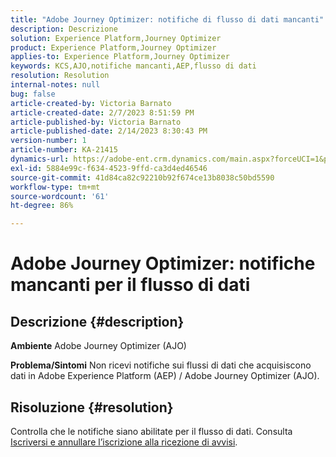 ```yaml
---
title: "Adobe Journey Optimizer: notifiche di flusso di dati mancanti"
description: Descrizione
solution: Experience Platform,Journey Optimizer
product: Experience Platform,Journey Optimizer
applies-to: Experience Platform,Journey Optimizer
keywords: KCS,AJO,notifiche mancanti,AEP,flusso di dati
resolution: Resolution
internal-notes: null
bug: false
article-created-by: Victoria Barnato
article-created-date: 2/7/2023 8:51:59 PM
article-published-by: Victoria Barnato
article-published-date: 2/14/2023 8:30:43 PM
version-number: 1
article-number: KA-21415
dynamics-url: https://adobe-ent.crm.dynamics.com/main.aspx?forceUCI=1&pagetype=entityrecord&etn=knowledgearticle&id=3475a73e-29a7-ed11-aad1-6045bd0065f9
exl-id: 5884e99c-f634-4523-9ffd-ca3d4ed46546
source-git-commit: 41d84ca82c92210b92f674ce13b8038c50bd5590
workflow-type: tm+mt
source-wordcount: '61'
ht-degree: 86%

---
```


# Adobe Journey Optimizer: notifiche mancanti per il flusso di dati

## Descrizione {#description}

<b>Ambiente</b>
Adobe Journey Optimizer (AJO)


<b>Problema/Sintomi</b>
Non ricevi notifiche sui flussi di dati che acquisiscono dati in Adobe Experience Platform (AEP) / Adobe Journey Optimizer (AJO).


## Risoluzione {#resolution}


Controlla che le notifiche siano abilitate per il flusso di dati. Consulta [Iscriversi e annullare l’iscrizione alla ricezione di avvisi](https://experienceleague.adobe.com/docs/experience-platform/sources/ui-tutorials/alerts.html?lang=it#subscribe-and-unsubscribe-to-alerts).
